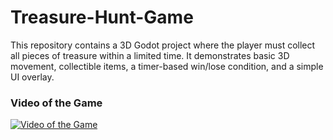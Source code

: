 # Treasure-Hunt-Game
This repository contains a 3D Godot project where the player must collect all pieces of treasure within a limited time. It demonstrates basic 3D movement, collectible items, a timer-based win/lose condition, and a simple UI overlay. 


### Video of the Game
[![Video of the Game](https://i.vimeocdn.com/video/1984464041-eaf8ae441b30a296870141bb6944ea3127126fcf8dd2fea2977eac1200dce71e-d?f=webp)](https://vimeo.com/1058329221?share=copy)

